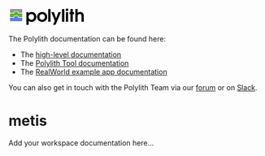 <img src="logo.png" width="30%" alt="Polylith" id="logo">

The Polylith documentation can be found here:

- The [high-level documentation](https://polylith.gitbook.io/polylith)
- The [Polylith Tool documentation](https://github.com/polyfy/polylith)
- The [RealWorld example app documentation](https://github.com/furkan3ayraktar/clojure-polylith-realworld-example-app)

You can also get in touch with the Polylith Team via our [forum](https://polylith.freeflarum.com) or on [Slack](https://clojurians.slack.com/archives/C013B7MQHJQ).

<h1>metis</h1>

<p>Add your workspace documentation here...</p>
